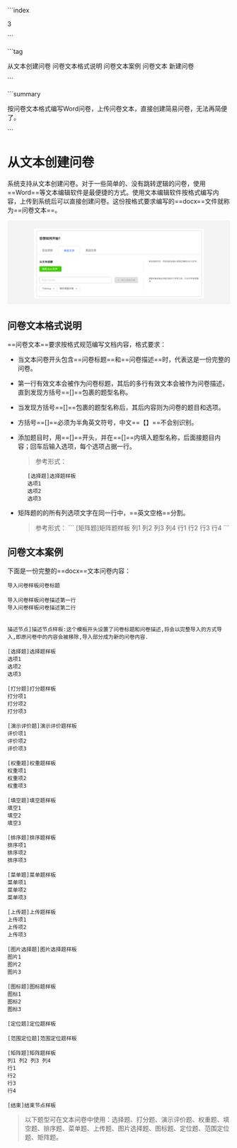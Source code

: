 \```index

3

\```

\```tag

从文本创建问卷 问卷文本格式说明 问卷文本案例 问卷文本 新建问卷

\```

\```summary

按问卷文本格式编写Word问卷，上传问卷文本，直接创建简易问卷，无法再简便了。

\```

# 从文本创建问卷

系统支持从文本创建问卷。对于一些简单的、没有跳转逻辑的问卷，使用==Word==等文本编辑软件是最便捷的方式。使用文本编辑软件按格式编写内容，上传到系统后可以直接创建问卷。这份按格式要求编写的==docx==文件就称为==问卷文本==。

<img src='./assets/03fromDocFile/fromDocFile.png'>

## 问卷文本格式说明

==问卷文本==要求按格式规范编写文档内容，格式要求：

+ 当文本问卷开头包含==问卷标题==和==问卷描述==时，代表这是一份完整的问卷。
+ 第一行有效文本会被作为问卷标题，其后的多行有效文本会被作为问卷描述，直到发现方括号==[]==包裹的题型名称。
+ 当发现方括号==[]==包裹的题型名称后，其后内容则为问卷的题目和选项。
+ 方括号==[]==必须为半角英文符号，中文==【】==不会别识别。
+ 添加题目时，用==[]==开头，并在==[]==内填入题型名称，后面接题目内容；回车后输入选项，每个选项占据一行。
    > 参考形式：
     ```
        [选择题]选择题样板
        选项1
        选项2
        选项3
     ```

+ 矩阵题的的所有列选项文字在同一行中，==英文空格==分割。
    > 参考形式：
     \```
        [矩阵题]矩阵题样板
        列1 列2 列3 列4
        行1
        行2
        行3
        行4
     \```

## 问卷文本案例

下面是一份完整的==docx==文本问卷内容：

```text
导入问卷样板问卷标题

导入问卷样板问卷描述第一行
导入问卷样板问卷描述第二行


描述节点]描述节点样板:这个模板开头设置了问卷标题和问卷描述,将会以完整导入的方式导入,即原问卷中的内容会被移除,导入部分成为新的问卷内容.

[选择题]选择题样板
选项1
选项2
选项3

[打分题]打分题样板
打分项1
打分项2
打分项3

[演示评价题]演示评价题样板
评价项1
评价项2
评价项3

[权重题]权重题样板
权重项1
权重项2
权重项3

[填空题]填空题样板
填空1
填空2
填空3

[排序题]排序题样板
排序项1
排序项2
排序项3

[菜单题]菜单题样板
菜单项1
菜单项2
菜单项3

[上传题]上传题样板
上传项1
上传项2
上传项3

[图片选择题]图片选择题样板
图片1
图片2
图片3

[图标题]图标题样板
图标1
图标2
图标3

[定位题]定位题样板

[范围定位题]范围定位题样板

[矩阵题]矩阵题样板
列1 列2 列3 列4
行1
行2
行3
行4

[结束]结束节点样板

```

> 以下题型可在文本问卷中使用：选择题、打分题、演示评价题、权重题、填空题、排序题、菜单题、上传题、图片选择题、图标题、定位题、范围定位题、矩阵题。
